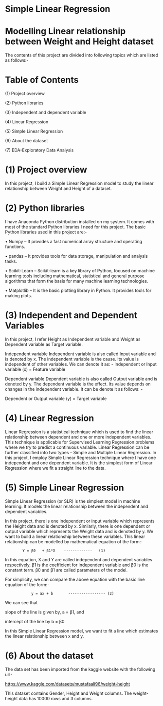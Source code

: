 # Simple Linear Regression
# Modelling Linear relationship between Weight and Height dataset
The contents of this project are divided into following topics which are listed as follows:-

# Table of Contents
(1) Project overview

(2) Python libraries

(3) Independent and dependent variable

(4) Linear Regression

(5) Simple Linear Regression

(6) About the dataset

(7) EDA-Exploratory Data Analysis


# (1) Project overview
In this project, I build a Simple Linear Regression model to study the linear relationship between Weight and Height of a dataset.

# (2) Python libraries
I have Anaconda Python distribution installed on my system. It comes with most of the standard Python libraries I need for this project. The basic Python libraries used in this project are:-

• Numpy – It provides a fast numerical array structure and operating functions.

• pandas – It provides tools for data storage, manipulation and analysis tasks.

• Scikit-Learn – Scikit-learn is a key library of Python, focused on machine learning tools including mathematical, statistical and general purpose algorithms that form the basis for many machine learning technologies. 

• Matplotlib – It is the basic plotting library in Python. It provides tools for making plots.

# (3) Independent and Dependent Variables
In this project, I refer Height as Independent variable and Weight as Dependent variable as Target variable.

Independent variable
Independent variable is also called Input variable and is denoted by x. The independent variable is the cause. Its value is independent of other variables. We can denote it as: - Independent or Input variable (x) = Feature variable

Dependent variable
Dependent variable is also called Output variable and is denoted by y. The dependent variable is the effect. Its value depends on changes in the independent variable. It can be denote it as follows: -

Dependent or Output variable (y) = Target variable

# (4) Linear Regression
Linear Regression is a statistical technique which is used to find the linear relationship between dependent and one or more independent variables. This technique is applicable for Supervised Learning Regression problems where we try to predict a continuous variable. Linear Regression can be further classified into two types – Simple and Multiple Linear Regression. In this project, I employ Simple Linear Regression technique where I have one independent and one dependent variable. It is the simplest form of Linear Regression where we fit a straight line to the data.

# (5) Simple Linear Regression
Simple Linear Regression (or SLR) is the simplest model in machine learning. It models the linear relationship between the independent and dependent variables.

In this project, there is one independent or input variable which represents the Height data and is denoted by x. Similarly, there is one dependent or output variable which represents the Weight data and is denoted by y. We want to build a linear relationship between these variables. This linear relationship can be modelled by mathematical equation of the form:-

			Y = β0   + β1*X    -------------   (1)
In this equation, X and Y are called independent and dependent variables respectively, β1 is the coefficient for independent variable and β0 is the constant term. β0 and β1 are called parameters of the model.

For simplicity, we can compare the above equation with the basic line equation of the form:-

    			y = ax + b       ----------------- (2)
We can see that

slope of the line is given by, a = β1, and

intercept of the line by b = β0.

In this Simple Linear Regression model, we want to fit a line which estimates the linear relationship between x and y.

# (6) About the dataset
The data set has been imported from the kaggle website with the following url-

https://www.kaggle.com/datasets/mustafaali96/weight-height

This dataset contains Gender, Height and Weight columns. The weight-height data has 10000 rows and 3 columns.

